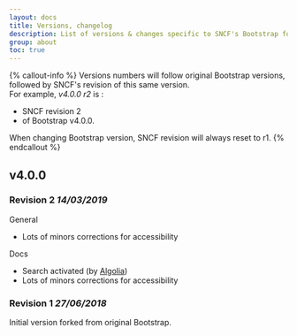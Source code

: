 ```yaml
---
layout: docs
title: Versions, changelog
description: List of versions & changes specific to SNCF's Bootstrap fork.
group: about
toc: true
---
```


{% callout-info %}
  Versions numbers will follow original Bootstrap versions, followed by SNCF's revision of this same version.<br>
  For example, _v4.0.0 r2_ is :
  - SNCF revision 2
  - of Bootstrap v4.0.0.

  When changing Bootstrap version, SNCF revision will always reset to r1.
{% endcallout %}

## v4.0.0

### Revision 2 _14/03/2019_

General
- Lots of minors corrections for accessibility

Docs
- Search activated (by [Algolia](https://www.algolia.com/))
- Lots of minors corrections for accessibility

### Revision 1 _27/06/2018_

Initial version forked from original Bootstrap.
